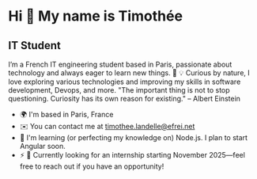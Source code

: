 Hi 👋 My name is Timothée
=========================

IT Student
----------

I’m a French IT engineering student based in Paris, passionate about technology and always eager to learn new things. 🚀 💡 Curious by nature, I love exploring various technologies and improving my skills in software development, Devops, and more. "The important thing is not to stop questioning. Curiosity has its own reason for existing." – Albert Einstein

* 🌍  I'm based in Paris, France
* ✉️  You can contact me at [timothee.landelle@efrei.net](mailto:timothee.landelle@efrei.net)
* 🧠  I'm learning (or perfecting my knowledge on) Node.js. I plan to start Angular soon.
* ⚡  🎯 Currently looking for an internship starting November 2025—feel free to reach out if you have an opportunity!
